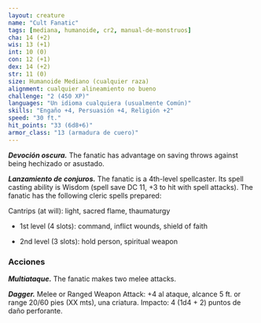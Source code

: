 ```yaml
---
layout: creature
name: "Cult Fanatic"
tags: [mediana, humanoide, cr2, manual-de-monstruos]
cha: 14 (+2)
wis: 13 (+1)
int: 10 (0)
con: 12 (+1)
dex: 14 (+2)
str: 11 (0)
size: Humanoide Mediano (cualquier raza)
alignment: cualquier alineamiento no bueno
challenge: "2 (450 XP)"
languages: "Un idioma cualquiera (usualmente Común)"
skills: "Engaño +4, Persuasión +4, Religión +2"
speed: "30 ft."
hit_points: "33 (6d8+6)"
armor_class: "13 (armadura de cuero)"
---
```


***Devoción oscura.*** The fanatic has advantage on saving throws against being hechizado or asustado.

***Lanzamiento de conjuros.*** The fanatic is a 4th-level spellcaster. Its spell casting ability is Wisdom (spell save DC 11, +3 to hit with spell attacks). The fanatic has the following cleric spells prepared:

Cantrips (at will): light, sacred flame, thaumaturgy

* 1st level (4 slots): command, inflict wounds, shield of faith

* 2nd level (3 slots): hold person, spiritual weapon

### Acciones

***Multiataque.*** The fanatic makes two melee attacks.

***Dagger.*** Melee or Ranged Weapon Attack: +4 al ataque, alcance 5 ft. or range 20/60 pies (XX mts), una criatura. Impacto: 4 (1d4 + 2) puntos de daño perforante.